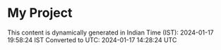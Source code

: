 # My Project

This content is dynamically generated in Indian Time (IST): 2024-01-17 19:58:24 IST
Converted to UTC: 2024-01-17 14:28:24 UTC
